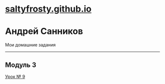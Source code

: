 # [saltyfrosty.github.io](https://github.com/SaltyFrosty/saltyfrosty.github.io "Описание")
# Андрей Санников
Мои домашние задания

---
Модуль 3 
---
[Урок № 9](https://saltyfrosty.github.io/module_3.lesson_9/index.html "Описание")

